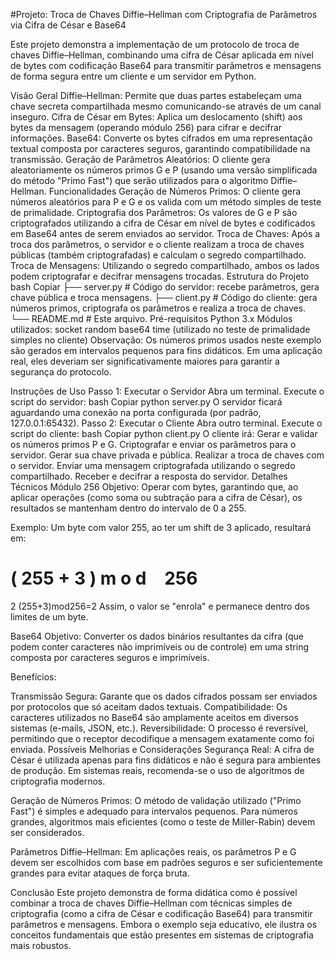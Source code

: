 #Projeto: Troca de Chaves Diffie–Hellman com Criptografia de Parâmetros via Cifra de César e Base64

Este projeto demonstra a implementação de um protocolo de troca de chaves Diffie–Hellman, combinando uma cifra de César aplicada em nível de bytes com codificação Base64 para transmitir parâmetros e mensagens de forma segura entre um cliente e um servidor em Python.

Visão Geral
Diffie–Hellman: Permite que duas partes estabeleçam uma chave secreta compartilhada mesmo comunicando-se através de um canal inseguro.
Cifra de César em Bytes: Aplica um deslocamento (shift) aos bytes da mensagem (operando módulo 256) para cifrar e decifrar informações.
Base64: Converte os bytes cifrados em uma representação textual composta por caracteres seguros, garantindo compatibilidade na transmissão.
Geração de Parâmetros Aleatórios: O cliente gera aleatoriamente os números primos G e P (usando uma versão simplificada do método "Primo Fast") que serão utilizados para o algoritmo Diffie–Hellman.
Funcionalidades
Geração de Números Primos: O cliente gera números aleatórios para P e G e os valida com um método simples de teste de primalidade.
Criptografia dos Parâmetros: Os valores de G e P são criptografados utilizando a cifra de César em nível de bytes e codificados em Base64 antes de serem enviados ao servidor.
Troca de Chaves: Após a troca dos parâmetros, o servidor e o cliente realizam a troca de chaves públicas (também criptografadas) e calculam o segredo compartilhado.
Troca de Mensagens: Utilizando o segredo compartilhado, ambos os lados podem criptografar e decifrar mensagens trocadas.
Estrutura do Projeto
bash
Copiar
├── server.py    # Código do servidor: recebe parâmetros, gera chave pública e troca mensagens.
├── client.py    # Código do cliente: gera números primos, criptografa os parâmetros e realiza a troca de chaves.
└── README.md    # Este arquivo.
Pré-requisitos
Python 3.x
Módulos utilizados:
socket
random
base64
time (utilizado no teste de primalidade simples no cliente)
Observação: Os números primos usados neste exemplo são gerados em intervalos pequenos para fins didáticos. Em uma aplicação real, eles deveriam ser significativamente maiores para garantir a segurança do protocolo.

Instruções de Uso
Passo 1: Executar o Servidor
Abra um terminal.
Execute o script do servidor:
bash
Copiar
python server.py
O servidor ficará aguardando uma conexão na porta configurada (por padrão, 127.0.0.1:65432).
Passo 2: Executar o Cliente
Abra outro terminal.
Execute o script do cliente:
bash
Copiar
python client.py
O cliente irá:
Gerar e validar os números primos P e G.
Criptografar e enviar os parâmetros para o servidor.
Gerar sua chave privada e pública.
Realizar a troca de chaves com o servidor.
Enviar uma mensagem criptografada utilizando o segredo compartilhado.
Receber e decifrar a resposta do servidor.
Detalhes Técnicos
Módulo 256
Objetivo:
Operar com bytes, garantindo que, ao aplicar operações (como soma ou subtração para a cifra de César), os resultados se mantenham dentro do intervalo de 0 a 255.

Exemplo:
Um byte com valor 255, ao ter um shift de 3 aplicado, resultará em:

(
255
+
3
)
m
o
d
 
 
256
=
2
(255+3)mod256=2
Assim, o valor se "enrola" e permanece dentro dos limites de um byte.

Base64
Objetivo:
Converter os dados binários resultantes da cifra (que podem conter caracteres não imprimíveis ou de controle) em uma string composta por caracteres seguros e imprimíveis.

Benefícios:

Transmissão Segura: Garante que os dados cifrados possam ser enviados por protocolos que só aceitam dados textuais.
Compatibilidade: Os caracteres utilizados no Base64 são amplamente aceitos em diversos sistemas (e-mails, JSON, etc.).
Reversibilidade: O processo é reversível, permitindo que o receptor decodifique a mensagem exatamente como foi enviada.
Possíveis Melhorias e Considerações
Segurança Real:
A cifra de César é utilizada apenas para fins didáticos e não é segura para ambientes de produção. Em sistemas reais, recomenda-se o uso de algoritmos de criptografia modernos.

Geração de Números Primos:
O método de validação utilizado ("Primo Fast") é simples e adequado para intervalos pequenos. Para números grandes, algoritmos mais eficientes (como o teste de Miller-Rabin) devem ser considerados.

Parâmetros Diffie–Hellman:
Em aplicações reais, os parâmetros P e G devem ser escolhidos com base em padrões seguros e ser suficientemente grandes para evitar ataques de força bruta.

Conclusão
Este projeto demonstra de forma didática como é possível combinar a troca de chaves Diffie–Hellman com técnicas simples de criptografia (como a cifra de César e codificação Base64) para transmitir parâmetros e mensagens. Embora o exemplo seja educativo, ele ilustra os conceitos fundamentais que estão presentes em sistemas de criptografia mais robustos.
